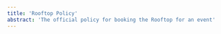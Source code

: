 ```yaml
---
title: 'Rooftop Policy'
abstract: 'The official policy for booking the Rooftop for an event'
---
```


